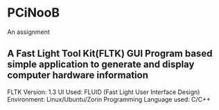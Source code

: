 # PCiNooB
An assignment

## A Fast Light Tool Kit(FLTK) GUI Program based simple application to generate and display computer hardware information

FLTK Version: 1.3
UI Used: FLUID (Fast Light User Interface Design)
Environment: Linux/Ubuntu/Zorin
Programming Language used: C/C++

